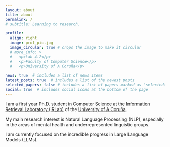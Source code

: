 ```yaml
---
layout: about
title: about
permalink: /
# subtitle: Learning to research.

profile:
  align: right
  image: prof_pic.jpg
  image_circular: true # crops the image to make it circular
  # more_info: >
  #   <p>Lab 4.2</p>
  #   <p>Faculty of Computer Science</p>
  #   <p>University of A Coruña</p>

news: true  # includes a list of news items
latest_posts: true  # includes a list of the newest posts
selected_papers: false # includes a list of papers marked as "selected={true}"
social: true  # includes social icons at the bottom of the page
---
```


I am a first year Ph.D. student in Computer Science at the [Information Retrieval Laboratory (IRLab)](https://www.dc.fi.udc.es/ir/) of the [University of A Coruña](https://www.udc.es/en). 

My main research interest is Natural Language Processing (NLP), especially in the areas of mental health and underrepresented linguistic groups. 

I am currently focused on the incredible progress in Large Language Models (LLMs).